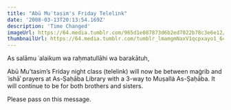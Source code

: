 ```yaml
---
title: "Abū Muʿtaṣim's Friday Telelink"
date: '2008-03-13T20:13:54.169Z'
description: 'Time Changed'
imageUrl: https://64.media.tumblr.com/965d1e087873d6b2ed7022b78c3e6e12/tumblr_my0b5ugDFN1svk2a3o1_1280.jpg
thumbnailUrl: https://64.media.tumblr.com/tumblr_lmamgmNaxV1qcpxayo1_640.png
---
```


As salāmu ʿalaikum wa raḥmatullāhi wa barakātuh,

Abū Mu’tasim’s Friday night class (telelink) will now be between maġrib and ʿishāʾ prayers at As-Ṣaḥāba Library with a 3-way to Muṣallá As-Ṣaḥāba. It will continue to be for both brothers and sisters.

Please pass on this message.
